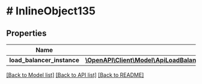 # # InlineObject135

## Properties

Name | Type | Description | Notes
------------ | ------------- | ------------- | -------------
**load_balancer_instance** | [**\OpenAPI\Client\Model\ApiLoadBalancersLoadBalancerIdVirtualServersLoadBalancerInstance**](ApiLoadBalancersLoadBalancerIdVirtualServersLoadBalancerInstance.md) |  | [optional]

[[Back to Model list]](../../README.md#models) [[Back to API list]](../../README.md#endpoints) [[Back to README]](../../README.md)
